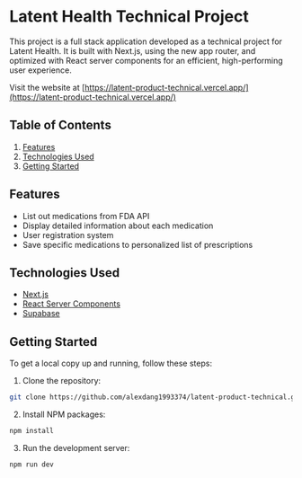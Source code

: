# Latent Health Technical Project

This project is a full stack application developed as a technical project for Latent Health. It is built with Next.js, using the new app router, and optimized with React server components for an efficient, high-performing user experience.

Visit the website at [https://latent-product-technical.vercel.app/](https://latent-product-technical.vercel.app/)

## Table of Contents

1. [Features](#Features)
2. [Technologies Used](#Technologies-Used)
3. [Getting Started](#Getting-Started)

## Features

- List out medications from FDA API
- Display detailed information about each medication
- User registration system
- Save specific medications to personalized list of prescriptions

## Technologies Used

- [Next.js](https://nextjs.org/)
- [React Server Components](https://reactjs.org/blog/2020/12/21/data-fetching-with-react-server-components.html)
- [Supabase](https://supabase.io/)

## Getting Started

To get a local copy up and running, follow these steps:

1. Clone the repository:

```sh
git clone https://github.com/alexdang1993374/latent-product-technical.git
```

2. Install NPM packages:

```sh
npm install
```

3. Run the development server:

```sh
npm run dev
```
